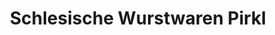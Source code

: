 ---
title: "Schlesische Wurstwaren Pirkl"
url: /recklinghausen/schlesische-wurstwaren-pirkl/
shop: Metzgerei
---